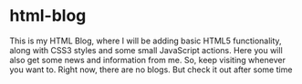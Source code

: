 # html-blog
This is my HTML Blog, where I will be adding basic HTML5 functionality, along with CSS3 styles and some small JavaScript actions. Here you will also get some news and information from me. So, keep visiting whenever you want to. 
Right now, there are no blogs. But check it out after some time
